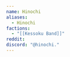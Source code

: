 ```yaml
---
name: Hinochi
aliases:
  - Hinochi
factions:
  - "[[Kessoku Band]]"
reddit: 
discord: "@hinochi."
---
```

